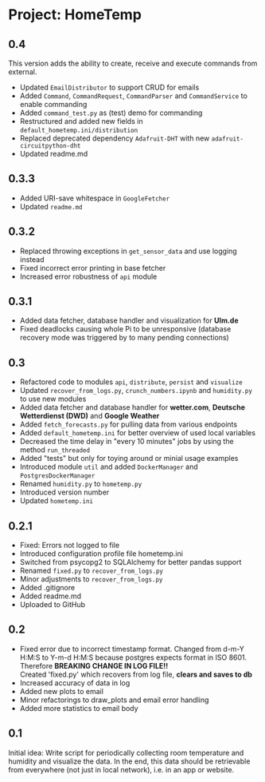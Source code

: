# Project: HomeTemp

## 0.4

This version adds the ability to create, receive and execute commands from external.

- Updated `EmailDistributor` to support CRUD for emails
- Added `Command`, `CommandRequest`, `CommandParser` and `CommandService` to enable commanding
- Added `command_test.py` as (test) demo for commanding
- Restructured and added new fields in `default_hometemp.ini/distribution`
- Replaced deprecated dependency `Adafruit-DHT` with new `adafruit-circuitpython-dht`
- Updated readme.md

## 0.3.3

- Added URI-save whitespace in `GoogleFetcher`
- Updated `readme.md`

## 0.3.2

- Replaced throwing exceptions in `get_sensor_data` and use logging instead
- Fixed incorrect error printing in base fetcher
- Increased error robustness of `api` module

## 0.3.1

- Added data fetcher, database handler and visualization for **Ulm.de**
- Fixed deadlocks causing whole Pi to be unresponsive (database recovery mode was triggered by to many pending
  connections)

## 0.3

- Refactored code to modules `api`, `distribute`, `persist` and `visualize`
- Updated `recover_from_logs.py`, `crunch_numbers.ipynb` and `humidity.py` to use new modules
- Added data fetcher and database handler for **wetter.com**, **Deutsche Wetterdienst (DWD)** and **Google Weather**
- Added `fetch_forecasts.py` for pulling data from various endpoints
- Added `default_hometemp.ini` for better overview of used local variables
- Decreased the time delay in "every 10 minutes" jobs by using the method `run_threaded`
- Added "tests" but only for toying around or minial usage examples
- Introduced module `util` and added `DockerManager` and `PostgresDockerManager`
- Renamed `humidity.py` to `hometemp.py`
- Introduced version number
- Updated `hometemp.ini`

## 0.2.1

- Fixed: Errors not logged to file
- Introduced configuration profile file hometemp.ini
- Switched from psycopg2 to SQLAlchemy for better pandas support
- Renamed `fixed.py` to `recover_from_logs.py`
- Minor adjustments to `recover_from_logs.py`
- Added .gitignore
- Added readme.md
- Uploaded to GitHub

## 0.2

- Fixed error due to incorrect timestamp format. Changed from d-m-Y H:M:S to Y-m-d H:M:S because postgres expects format
  in ISO 8601. <br />
  Therefore **BREAKING CHANGE IN LOG FILE!!**<br />
  Created 'fixed.py' which recovers from log file, **clears and saves to db**
- Increased accuracy of data in log
- Added new plots to email
- Minor refactorings to draw_plots and email error handling
- Added more statistics to email body

## 0.1

Initial idea: Write script for periodically collecting room temperature and humidity and visualize the data.
In the end, this data should be retrievable from everywhere (not just in local network), i.e. in an app or website.
